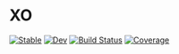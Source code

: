 # XO

[![Stable](https://img.shields.io/badge/docs-stable-blue.svg)](https://g-gundam.github.io/XO.jl/stable/)
[![Dev](https://img.shields.io/badge/docs-dev-blue.svg)](https://g-gundam.github.io/XO.jl/dev/)
[![Build Status](https://github.com/g-gundam/XO.jl/actions/workflows/CI.yml/badge.svg?branch=main)](https://github.com/g-gundam/XO.jl/actions/workflows/CI.yml?query=branch%3Amain)
[![Coverage](https://codecov.io/gh/g-gundam/XO.jl/branch/main/graph/badge.svg)](https://codecov.io/gh/g-gundam/XO.jl)
